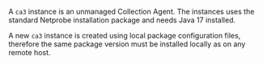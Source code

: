A `ca3` instance is an unmanaged Collection Agent. The instances uses the standard Netprobe installation package and needs Java 17 installed.

A new `ca3` instance is created using local package configuration files, therefore the same package version must be installed locally as on any
remote host.
